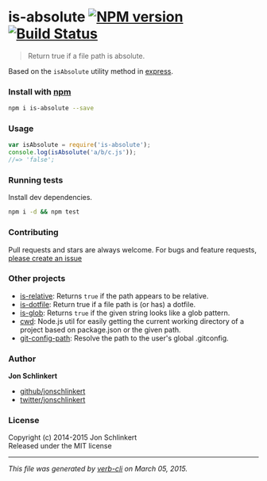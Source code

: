 # is-absolute [![NPM version](https://badge.fury.io/js/is-absolute.svg)](http://badge.fury.io/js/is-absolute)  [![Build Status](https://travis-ci.org/jonschlinkert/is-absolute.svg)](https://travis-ci.org/jonschlinkert/is-absolute) 

> Return true if a file path is absolute.

Based on the `isAbsolute` utility method in [express](https://github.com/visionmedia/express).

###  Install with [npm](npmjs.org)

```bash
npm i is-absolute --save
```

###  Usage

```js
var isAbsolute = require('is-absolute');
console.log(isAbsolute('a/b/c.js'));
//=> 'false';
```

###  Running tests
Install dev dependencies.

```bash
npm i -d && npm test
```


###  Contributing
Pull requests and stars are always welcome. For bugs and feature requests, [please create an issue](https://github.com/jonschlinkert/is-absolute/issues)


###  Other projects
* [is-relative](https://github.com/jonschlinkert/is-relative): Returns `true` if the path appears to be relative.
* [is-dotfile](https://github.com/regexps/is-dotfile): Return true if a file path is (or has) a dotfile.
* [is-glob](https://github.com/jonschlinkert/is-glob): Returns `true` if the given string looks like a glob pattern.
* [cwd](https://github.com/jonschlinkert/cwd): Node.js util for easily getting the current working directory of a project based on package.json or the given path.
* [git-config-path](https://github.com/jonschlinkert/git-config-path): Resolve the path to the user's global .gitconfig.

###  Author

**Jon Schlinkert**
 
+ [github/jonschlinkert](https://github.com/jonschlinkert)
+ [twitter/jonschlinkert](http://twitter.com/jonschlinkert) 

###  License
Copyright (c) 2014-2015 Jon Schlinkert  
Released under the MIT license

***

_This file was generated by [verb-cli](https://github.com/assemble/verb-cli) on March 05, 2015._
